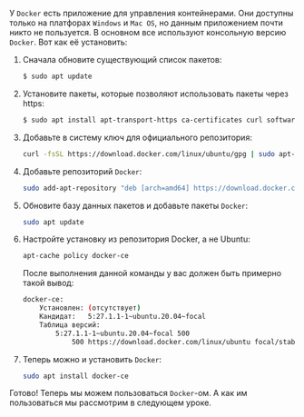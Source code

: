 У `Docker` есть приложение для управления контейнерами. Они доступны только на платфорах `Windows` и `Mac OS`, но данным приложением почти никто не пользуется. В основном все используют консольную версию `Docker`. Вот как её установить:

1. Сначала обновите существующий список пакетов:

    ```sh
    $ sudo apt update
    ```
2. Установите пакеты, которые позволяют использовать пакеты через https:

    ```sh
    $ sudo apt install apt-transport-https ca-certificates curl software-properties-common
    ```

3. Добавьте в систему ключ для официального репозитория:

    ```sh
    curl -fsSL https://download.docker.com/linux/ubuntu/gpg | sudo apt-key add
    ```

4. Добавьте репозиторий `Docker`:

    ```sh
    sudo add-apt-repository "deb [arch=amd64] https://download.docker.com/linux/ubuntu focal stable"
    ```

5. Обновите базу данных пакетов и добавьте пакеты `Docker`:

    ```sh
    sudo apt update
    ```

6. Настройте установку из репозитория Docker, а не Ubuntu:

    ```sh
    apt-cache policy docker-ce
    ```

    После выполнения данной команды у вас должен быть примерно такой вывод:

    ```sh
    docker-ce:
        Установлен: (отсутствует)
        Кандидат:   5:27.1.1-1~ubuntu.20.04~focal
        Таблица версий:
            5:27.1.1-1~ubuntu.20.04~focal 500
                500 https://download.docker.com/linux/ubuntu focal/stable amd64 Packages
    ```

7. Теперь можно и установить `Docker`:

    ```sh
    sudo apt install docker-ce
    ```

Готово! Теперь мы можем пользоваться `Docker`-ом. А как им пользоваться мы рассмотрим в следующем уроке.